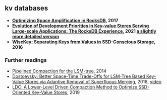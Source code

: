 ## kv databases

- **[Optimizing Space Amplification in RocksDB][rocksdb-cidr17], 2017**
- **[Evolution of Development Priorities in Key-value Stores Serving Large-scale Applications: The RocksDB Experience][fast21-dong], 2021 [a slightly more detailed version](/assets/pdfs/rocksdb-evolution-2021.pdf)**
- **[WiscKey: Separating Keys from Values in SSD-Conscious Storage][wisckey], 2016**

### Further readings

- [Pipelined Compaction for the LSM-tree][pcp], 2014
- [Dostoevsky: Better Space-Time Trade-Offs for LSM-Tree Based Key-Value Stores via Adaptive Removal of Superfluous Merging][dostoevskykv], 2018, [video](https://www.youtube.com/watch?v=fmXgXripmh0)
- [LDC: A Lower-Level Driven Compaction Method to Optimize SSD-Oriented Key-Value Stores][ldc], 2019

[rocksdb-cidr17]: optimizing-space-amplification-in-rocksdb.md
[fast21-dong]: /assets/pdfs/fast21-dong.pdf
[wisckey]: wisckey.md
[ldc]: /assets/pdfs/lower-level-driven-compaction.pdf
[pcp]: /assets/pdfs/pcp_pipelined_compaction_for_lsm_tree.pdf
[dostoevskykv]: https://scholar.harvard.edu/files/stratos/files/dostoevskykv.pdf
